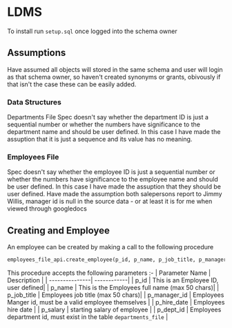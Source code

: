 # LDMS

To install run ```setup.sql``` once logged into the schema owner

## Assumptions
Have assumed all objects will stored in the same schema and user will login as that schema owner, so haven't created synonyms or grants, obivously if that isn't the case these can be easily added.

### Data Structures
Departments File
Spec doesn't say whether the department ID is just a sequential number or whether the numbers have significance to the department name and should be user defined. In this case I have made the assuption that it is just a sequence and its value has no meaning.

### Employees File
Spec doesn't say whether the employee ID is just a sequential number or whether the numbers have significance to the employee name and should be user defined. In this case I have made the assuption that they should be user defined.
Have made the assumption both salepersons report to Jimmy Willis, manager id is null in the source data - or at least it is for me when viewed through googledocs

## Creating and Employee
An employee can be created by making a call to the following procedure

```SQL
employees_file_api.create_employee(p_id, p_name, p_job_title, p_manager_id, p_date_hired, p_salary, p_dept_id);
```

This procedure accepts the following parameters :-
| Parameter Name | Description |
| ---------------| ------------|
| p_id           | This is an Employee ID, user defined|
| p_name         | This is the Employees full name (max 50 chars)|
| p_job_title    | Employees job title (max 50 chars)|
| p_manager_id   | Employees Manger id, must be a valid employee themselves |
| p_hire_date    | Employees hire date |
| p_salary       | starting salary of employee |
| p_dept_id      |  Employees department id, must exist in the table ```departments_file``` |

